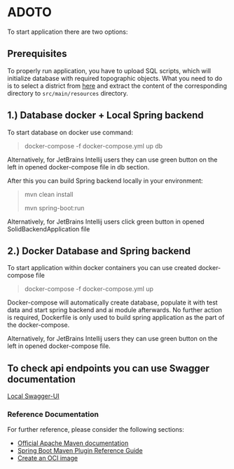# ADOTO

To start application there are two options:

## Prerequisites

To properly run application, you have to upload SQL scripts, which will initialize database with required topographic objects.
What you need to do is to select a district from [here](https://tulodz-my.sharepoint.com/personal/236507_edu_p_lodz_pl/_layouts/15/onedrive.aspx?ga=1&id=%2Fpersonal%2F236507%5Fedu%5Fp%5Flodz%5Fpl%2FDocuments%2FIOAD%2Fadoto&view=0)
and extract the content of the corresponding directory to `src/main/resources` directory.

## 1.) Database docker + Local Spring backend

To start database on docker use command:
> docker-compose -f docker-compose.yml up db

Alternatively, for JetBrains Intellij users they can use green button on the left in opened docker-compose file in db section.

After this you can build Spring backend locally in your environment:
> mvn clean install
>
> mvn spring-boot:run

Alternatively, for JetBrains Intellij users click green button in opened SolidBackendApplication file

## 2.) Docker Database and Spring backend
To start application within docker containers you can use created docker-compose file

> docker-compose -f docker-compose.yml up

Docker-compose will automatically create database, populate it with test data and start spring backend and ai module afterwards.
No further action is required, Dockerfile is only used to build spring application as the part of the docker-compose.

Alternatively, for JetBrains Intellij users they can use green button on the left in opened docker-compose file.

## To check api endpoints you can use Swagger documentation

[Local Swagger-UI](http://localhost:8080/swagger-ui/index.html#/)

### Reference Documentation

For further reference, please consider the following sections:

* [Official Apache Maven documentation](https://maven.apache.org/guides/index.html)
* [Spring Boot Maven Plugin Reference Guide](https://docs.spring.io/spring-boot/docs/3.0.2/maven-plugin/reference/html/)
* [Create an OCI image](https://docs.spring.io/spring-boot/docs/3.0.2/maven-plugin/reference/html/#build-image)

